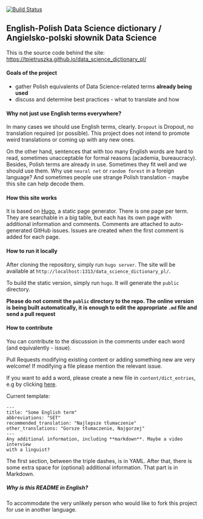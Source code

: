 [![Build Status](https://travis-ci.org/tpietruszka/data_science_dictionary_pl.svg?branch=master)](https://travis-ci.org/tpietruszka/data_science_dictionary_pl)

## English-Polish Data Science dictionary / Angielsko-polski słownik Data Science

This is the source code behind the site: https://tpietruszka.github.io/data_science_dictionary_pl/

#### Goals of the project

- gather Polish equivalents of Data Science-related terms **already being used**
- discuss and determine best practices - what to translate and how


#### Why not just use English terms everywhere?

In many cases we should use English terms, clearly. `Dropout` is Dropout, no
translation required (or possible). This project does not intend to promote
weird translations or coming up with any new ones.

On the other hand, sentences that with too many English words are hard to
read, sometimes unacceptable for formal reasons (academia, bureaucracy).
Besides, Polish terms are already in use. Sometimes they fit well and we should
use them. Why use `neural net` or `random forest` in a foreign language?
And sometimes people use strange Polish translation - maybe this site
can help decode them.


#### How this site works

It is based on [Hugo](https://gohugo.io/), a static page generator. There is
one page per term. They are searchable in a big table, but each has its own page
with additional information and comments. Comments are attached to
auto-generated GitHub issues. Issues are created when the first comment is
added for each page.

#### How to run it locally

After cloning the repository, simply run `hugo server`. The site will be
available at `http://localhost:1313/data_science_dictionary_pl/`.

To build the static version, simply run `hugo`. It will generate the `public`
directory.

**Please do not commit the `public` directory to the repo. The online version
is being built automatically, it is enough to edit the appropriate `.md` file
and send a pull request**

#### How to contribute

You can contribute to the discussion in the comments under each word
(and equivalently - issue).

Pull Requests modifying existing content or adding something new are very
welcome! If modifying a file please mention the relevant issue.

If you want to add a word, please create a new file in `content/dict_entries`,
e.g by clicking [here](https://github.com/tpietruszka/data_science_dictionary_pl/new/master/content/dict_entries).

Current template:
```
---
title: "Some English term"
abbreviations: "SET"
recommended_translation: "Najlepsze tłumaczenie"
other_translations: "Gorsze tłumaczenie, Najgorzej"
---
Any additional information, including **markdown**. Maybe a video interview
with a linguist?
```

The first section, between the triple dashes, is in YAML. After that, there
is some extra space for (optional) additional information. That part is in
Markdown.

##### Why is this README in English?

To accommodate the very unlikely person who would like to fork this project
for use in another language.
